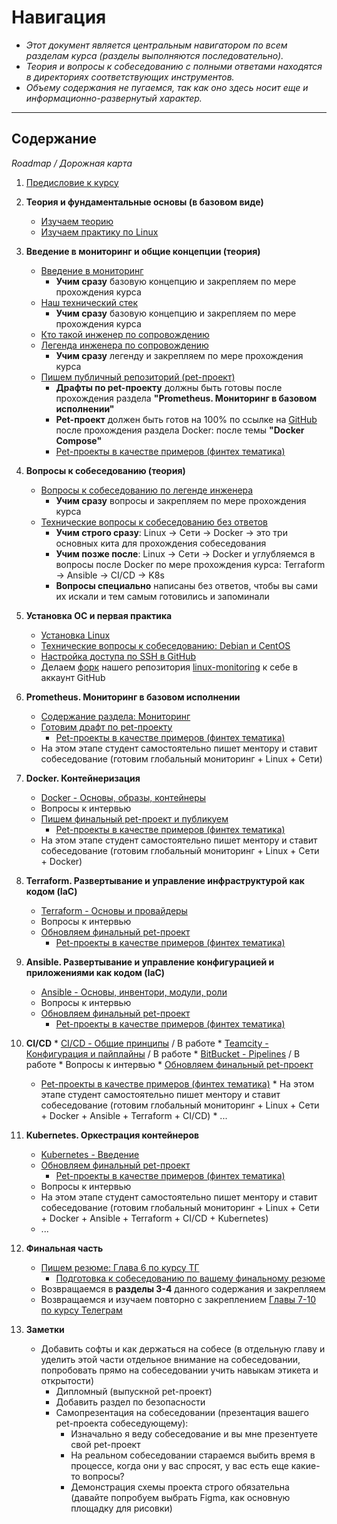 # Навигация

- _Этот документ является центральным навигатором по всем разделам курса (разделы выполняются последовательно)._
- _Теория и вопросы к собеседованию с полными ответами находятся в директориях соответствующих инструментов._
- _Объему содержания не пугаемся, так как оно здесь носит еще и информационно-развернутый характер._

---

## Содержание

_Roadmap / Дорожная карта_

1. [Предисловие к курсу](https://github.com/lamjob1993/linux-monitoring/blob/main/navigation/others/%D0%9F%D1%80%D0%B5%D0%B4%D0%B8%D1%81%D0%BB%D0%BE%D0%B2%D0%B8%D0%B5%20%D0%BA%20%D0%BA%D1%83%D1%80%D1%81%D1%83.md)
2.  **Теория и фундаментальные основы (в базовом виде)**
    * [Изучаем теорию](https://teletype.in/@lamjob/wjNvt64l77l)
    * [Изучаем практику по Linux](https://teletype.in/@lamjob/SsV-puwmQlR)

3.  **Введение в мониторинг и общие концепции (теория)**
    * [Введение в мониторинг](https://github.com/lamjob1993/linux-monitoring/tree/main/navigation/introduction_monitoring)
       * **Учим сразу** базовую концепцию и закрепляем по мере прохождения курса
    * [Наш технический стек](https://github.com/lamjob1993/linux-monitoring/blob/main/navigation/others/%D0%A1%D1%82%D0%B5%D0%BA%20%D0%BE%D1%82%D0%B4%D0%B5%D0%BB%D0%B0.md)
       * **Учим сразу** базовую концепцию и закрепляем по мере прохождения курса
    * [Кто такой инженер по сопровождению](https://teletype.in/@lamjob/B9uUuCqXaTu)
    * [Легенда инженера по сопровождению](https://github.com/lamjob1993/linux-monitoring/blob/main/navigation/others/%D0%9B%D0%B5%D0%B3%D0%B5%D0%BD%D0%B4%D0%B0%20%D0%B8%D0%BD%D0%B6%D0%B5%D0%BD%D0%B5%D1%80%D0%B0.md)
       * **Учим сразу** легенду и закрепляем по мере прохождения курса
    * [Пишем публичный репозиторий (pet-проект)](https://github.com/lamjob1993/linux-monitoring/blob/main/navigation/public_repository/README.md)
       * **Драфты по pet-проекту** должны быть готовы после прохождения раздела **"Prometheus. Мониторинг в базовом исполнении"**
       * **Pet-проект** должен быть готов на 100% по ссылке на [GitHub](https://github.com/) после прохождения раздела Docker: после темы **"Docker Compose"**
       * [Pet-проекты в качестве примеров (финтех тематика)](https://github.com/lamjob1993/linux-monitoring/blob/main/navigation/public_repository/example-pet.md)
    
4. **Вопросы к собеседованию (теория)**
    * [Вопросы к собеседованию по легенде инженера](https://github.com/lamjob1993/linux-monitoring/blob/main/navigation/others/%D0%92%D0%BE%D0%BF%D1%80%D0%BE%D1%81%D1%8B%20%D0%BA%20%D0%BB%D0%B5%D0%B3%D0%B5%D0%BD%D0%B4%D0%B5.md)
       * **Учим сразу** вопросы и закрепляем по мере прохождения курса
    * [Технические вопросы к собеседованию без ответов](https://github.com/lamjob1993/linux-monitoring/blob/main/navigation/others/%D0%92%D0%BE%D0%BF%D1%80%D0%BE%D1%81%D1%8B%20%D0%B1%D0%B5%D0%B7%20%D0%BE%D1%82%D0%B2%D0%B5%D1%82%D0%BE%D0%B2.md)
       * **Учим строго сразу**: Linux → Сети → Docker → это три основных кита для прохождения собеседования
       * **Учим позже после**: Linux → Сети → Docker и углубляемся в вопросы после Docker по мере прохождения курса: Terraform → Ansible → CI/CD → K8s
       * **Вопросы специально** написаны без ответов, чтобы вы сами их искали и тем самым готовились и запоминали

5. **Установка ОС и первая практика**
    * [Установка Linux](https://github.com/lamjob1993/linux-monitoring/tree/main/tasks/linux_install)
    * [Технические вопросы к собеседованию: Debian и CentOS](https://github.com/lamjob1993/linux-monitoring/blob/main/tasks/linux_install/tech_questions.md)
    * [Настройка доступа по SSH в GitHub](https://github.com/lamjob1993/linux-monitoring/blob/main/.files/%D0%93%D0%B5%D0%BD%D0%B5%D1%80%D0%B0%D1%86%D0%B8%D1%8F%20SSH%20%D0%B4%D0%BB%D1%8F%20GitHub.md)
    * Делаем [форк](https://github.com/lamjob1993/linux-monitoring/blob/main/.files/%D0%A4%D0%BE%D1%80%D0%BA%20%D0%B2%20GitHub.md) нашего репозитория [linux-monitoring](https://github.com/lamjob1993/linux-monitoring) к себе в аккаунт GitHub

6.  **Prometheus. Мониторинг в базовом исполнении**
    * [Содержание раздела: Мониторинг](https://github.com/lamjob1993/linux-monitoring/blob/main/tasks/README.md)
    * [Готовим драфт по pet-проекту](https://github.com/lamjob1993/linux-monitoring/blob/main/navigation/public_repository/README.md)
       * [Pet-проекты в качестве примеров (финтех тематика)](https://github.com/lamjob1993/linux-monitoring/blob/main/navigation/public_repository/example-pet.md)
    * На этом этапе студент самостоятельно пишет ментору и ставит собеседование (готовим глобальный мониторинг + Linux + Сети)

7.  **Docker. Контейнеризация**
    * [Docker - Основы, образы, контейнеры](https://github.com/lamjob1993/docker-monitoring)
    * Вопросы к интервью
    * [Пишем финальный pet-проект и публикуем](https://github.com/lamjob1993/linux-monitoring/blob/main/navigation/public_repository/README.md)
       * [Pet-проекты в качестве примеров (финтех тематика)](https://github.com/lamjob1993/linux-monitoring/blob/main/navigation/public_repository/example-pet.md)
    * На этом этапе студент самостоятельно пишет ментору и ставит собеседование (готовим глобальный мониторинг + Linux + Сети + Docker)

8.  **Terraform. Развертывание и управление инфраструктурой как кодом (IaC)**
    * [Terraform - Основы и провайдеры](https://github.com/lamjob1993/terraform-monitoring)
    * Вопросы к интервью
    * [Обновляем финальный pet-проект](https://github.com/lamjob1993/linux-monitoring/blob/main/navigation/public_repository/README.md)
       * [Pet-проекты в качестве примеров (финтех тематика)](https://github.com/lamjob1993/linux-monitoring/blob/main/navigation/public_repository/example-pet.md)

9.  **Ansible. Развертывание и управление конфигурацией и приложениями как кодом (IaC)**
    * [Ansible - Основы, инвентори, модули, роли](https://github.com/lamjob1993/ansible-monitoring/tree/main)
    * Вопросы к интервью
    * [Обновляем финальный pet-проект](https://github.com/lamjob1993/linux-monitoring/blob/main/navigation/public_repository/README.md)
       * [Pet-проекты в качестве примеров (финтех тематика)](https://github.com/lamjob1993/linux-monitoring/blob/main/navigation/public_repository/example-pet.md)

10.  **CI/CD**
    * [CI/CD - Общие принципы](https://github.com/lamjob1993/ci-cd-monitoring) / В работе
    * [Teamcity - Конфигурация и пайплайны](https://github.com/lamjob1993/ci-cd-monitoring) / В работе
    * [BitBucket - Pipelines](https://github.com/lamjob1993/ci-cd-monitoring) / В работе
    * Вопросы к интервью
    * [Обновляем финальный pet-проект](https://github.com/lamjob1993/linux-monitoring/blob/main/navigation/public_repository/README.md)
       * [Pet-проекты в качестве примеров (финтех тематика)](https://github.com/lamjob1993/linux-monitoring/blob/main/navigation/public_repository/example-pet.md)
    * На этом этапе студент самостоятельно пишет ментору и ставит собеседование (готовим глобальный мониторинг + Linux + Сети + Docker + Ansible + Terraform + CI/CD)
    * ...

11. **Kubernetes. Оркестрация контейнеров**
    * [Kubernetes - Введение](https://github.com/lamjob1993/kubernetes-monitoring)
    * [Обновляем финальный pet-проект](https://github.com/lamjob1993/linux-monitoring/blob/main/navigation/public_repository/README.md)
       * [Pet-проекты в качестве примеров (финтех тематика)](https://github.com/lamjob1993/linux-monitoring/blob/main/navigation/public_repository/example-pet.md)
    * Вопросы к интервью
    * На этом этапе студент самостоятельно пишет ментору и ставит собеседование (готовим глобальный мониторинг + Linux + Сети + Docker + Ansible + Terraform + CI/CD + Kubernetes)
    * ...

12. **Финальная часть**
    * [Пишем резюме: Глава 6 по курсу ТГ](https://t.me/c/2168307578/253/257)
       * [Подготовка к собеседованию по вашему финальному резюме](https://github.com/lamjob1993/linux-monitoring/blob/main/navigation/cv_final/README.md)
    * Возвращаемся в **разделы 3-4** данного содержания и закрепляем
    * Возвращаемся и изучаем повторно с закреплением [Главы 7-10 по курсу Телеграм](https://t.me/c/2168307578/1/140)

13. **Заметки**
   
    * Добавить софты и как держаться на собесе (в отдельную главу и уделить этой части отдельное внимание на собеседовании, попробовать прямо на собеседовании учить навыкам этикета и открытости)
       * Дипломный (выпускной pet-проект)
       * Добавить раздел по безопасности
       * Самопрезентация на собеседовании (презентация вашего pet-проекта собеседующему):
          * Изначально я веду собеседование и вы мне презентуете свой pet-проект
          * На реальном собеседовании стараемся выбить время в процессе, когда они у вас спросят, у вас есть еще какие-то вопросы?
          * Демонстрация схемы проекта строго обязательна (давайте попробуем выбрать Figma, как основную площадку для рисовки)
   
